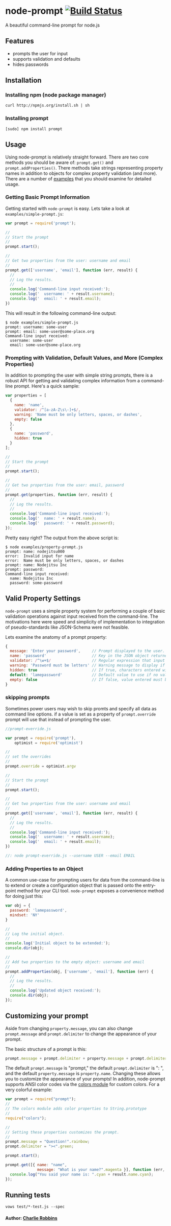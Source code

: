 # node-prompt [![Build Status](https://secure.travis-ci.org/flatiron/node-prompt.png)](http://travis-ci.org/flatiron/node-prompt)

A beautiful command-line prompt for node.js

## Features

* prompts the user for input
* supports validation and defaults
* hides passwords

## Installation

### Installing npm (node package manager)
```
curl http://npmjs.org/install.sh | sh
```

### Installing prompt
```
[sudo] npm install prompt
```

## Usage
Using node-prompt is relatively straight forward. There are two core methods you should be aware of: `prompt.get()` and `prompt.addProperties()`. There methods take strings representing property names in addition to objects for complex property validation (and more). There are a number of [examples][0] that you should examine for detailed usage.

### Getting Basic Prompt Information
Getting started with `node-prompt` is easy. Lets take a look at `examples/simple-prompt.js`:

``` js
var prompt = require('prompt');

//
// Start the prompt
//
prompt.start();

//
// Get two properties from the user: username and email
//
prompt.get(['username', 'email'], function (err, result) {
  //
  // Log the results.
  //
  console.log('Command-line input received:');
  console.log('  username: ' + result.username);
  console.log('  email: ' + result.email);
})
```

This will result in the following command-line output:

```
$ node examples/simple-prompt.js 
prompt: username: some-user
prompt: email: some-user@some-place.org
Command-line input received:
  username: some-user
  email: some-user@some-place.org
```

### Prompting with Validation, Default Values, and More (Complex Properties)
In addition to prompting the user with simple string prompts, there is a robust API for getting and validating complex information from a command-line prompt. Here's a quick sample:

``` js
var properties = [
  {
    name: 'name', 
    validator: /^[a-zA-Z\s\-]+$/,
    warning: 'Name must be only letters, spaces, or dashes',
    empty: false
  },
  {
    name: 'password',
    hidden: true
  }
];

//
// Start the prompt
//
prompt.start();

//
// Get two properties from the user: email, password
//
prompt.get(properties, function (err, result) {
  //
  // Log the results.
  //
  console.log('Command-line input received:');
  console.log('  name: ' + result.name);
  console.log('  password: ' + result.password);
});
```

Pretty easy right? The output from the above script is: 

```
$ node examples/property-prompt.js
prompt: name: nodejitsu000
error:  Invalid input for name
error:  Name must be only letters, spaces, or dashes
prompt: name: Nodejitsu Inc
prompt: password: 
Command-line input received:
  name: Nodejitsu Inc
  password: some-password  
```

## Valid Property Settings
`node-prompt` uses a simple property system for performing a couple of basic validation operations against input received from the command-line. The motivations here were speed and simplicity of implementation to integration of pseudo-standards like JSON-Schema were not feasible. 

Lets examine the anatomy of a prompt property:

``` js
{
  message: 'Enter your password',     // Prompt displayed to the user. If not supplied name will be used.
  name: 'password'                    // Key in the JSON object returned from `.get()`.
  validator: /^\w+$/                  // Regular expression that input must be valid against.
  warning: 'Password must be letters' // Warning message to display if validation fails.
  hidden: true                        // If true, characters entered will not be output to console.
  default: 'lamepassword'             // Default value to use if no value is entered.
  empty: false                        // If false, value entered must be non-empty.
}
```
### skipping prompts

Sometimes power users may wish to skip promts and specify all data as command line options. 
if a value is set as a property of `prompt.override` prompt will use that instead of 
prompting the user.

``` js
//prompt-everride.js

var prompt = require('prompt'),
    optimist = require('optimist')

//
// set the overrides
//
prompt.override = optimist.argv

//
// Start the prompt
//
prompt.start();

//
// Get two properties from the user: username and email
//
prompt.get(['username', 'email'], function (err, result) {
  //
  // Log the results.
  //
  console.log('Command-line input received:');
  console.log('  username: ' + result.username);
  console.log('  email: ' + result.email);
})

//: node prompt-everride.js --username USER --email EMAIL

```


### Adding Properties to an Object 
A common use-case for prompting users for data from the command-line is to extend or create a configuration object that is passed onto the entry-point method for your CLI tool. `node-prompt` exposes a convenience method for doing just this: 

``` js
var obj = {
  password: 'lamepassword',
  mindset: 'NY'
}

//
// Log the initial object.
//
console.log('Initial object to be extended:');
console.dir(obj);

//
// Add two properties to the empty object: username and email
//
prompt.addProperties(obj, ['username', 'email'], function (err) {
  //
  // Log the results.
  //
  console.log('Updated object received:');
  console.dir(obj);
});
```

## Customizing your prompt
Aside from changing `property.message`, you can also change `prompt.message`
and `prompt.delimiter` to change the appearance of your prompt.

The basic structure of a prompt is this:

``` js
prompt.message + prompt.delimiter + property.message + prompt.delimiter;
```

The default `prompt.message` is "prompt," the default `prompt.delimiter` is
": ", and the default `property.message` is `property.name`.
Changing these allows you to customize the appearance of your prompts! In
addition, node-prompt supports ANSI color codes via the
[colors module](https://github.com/Marak/colors.js) for custom colors. For a
very colorful example:

``` js
var prompt = require("prompt");
//
// The colors module adds color properties to String.prototype
//
require("colors");

//
// Setting these properties customizes the prompt.
//
prompt.message = "Question!".rainbow;
prompt.delimiter = "><".green;

prompt.start();

prompt.get([{ name: "name",
              message: "What is your name?".magenta }], function (err, result) {
  console.log("You said your name is: ".cyan + result.name.cyan);
});
```

## Running tests
```
vows test/*-test.js --spec
```

#### Author: [Charlie Robbins][1]

[0]: https://github.com/flatiron/node-prompt/tree/master/examples
[1]: http://nodejitsu.com
